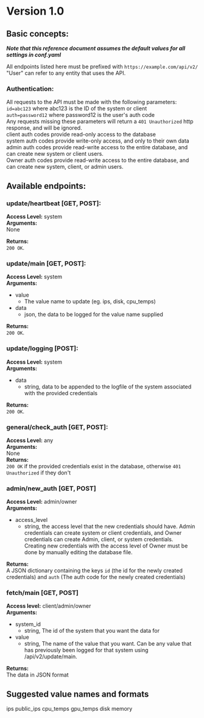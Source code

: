 # Version 1.0
## Basic concepts:
***Note that this reference document assumes the default values for all settings in conf.yaml***

All endpoints listed here must be prefixed with `https://example.com/api/v2/`  
"User" can refer to any entity that uses the API.


### Authentication:
All requests to the API must be made with the following parameters:  
`id=abc123` where abc123 is the ID of the system or client  
`auth=password12` where password12 is the user's auth code  
Any requests missing these parameters will return a `401 Unauthorized` http response, and will be ignored.  
client auth codes provide read-only access to the database  
system auth codes provide write-only access, and only to their own data  
admin auth codes provide read-write access to the entire database, and can create new system or client users.  
Owner auth codes provide read-write access to the entire database, and can create new system, client, or admin users.  

## Available endpoints:


### update/heartbeat [GET, POST]:
**Access Level:** system  
**Arguments:**  
None  

**Returns:**  
`200 OK`.


### update/main [GET, POST]:
**Access Level:** system  
**Arguments:**
- value
  - The value name to update (eg. ips, disk, cpu_temps)
- data
   - json, the data to be logged for the value name supplied

**Returns:**  
`200 OK`.


### update/logging [POST]:
**Access Level:** system  
**Arguments:**
- data
   - string, data to be appended to the logfile of the system associated with the provided credentials 

**Returns:**  
`200 OK`.  


### general/check_auth [GET, POST]:
**Access Level:** any  
**Arguments:**  
None  
**Returns:**  
`200 OK` if the provided credentials exist in the database, otherwise `401 Unauthorized` if they don't


### admin/new_auth [GET, POST]
**Access Level:** admin/owner  
**Arguments:**
- access_level
  - string, the access level that the new credentials should have. Admin credentials can create system or client credentials, and Owner credentials can create Admin, client, or system credentials.   
    Creating new credentials with the access level of Owner must be done by manually editing the database file.

**Returns:**  
A JSON dictionary containing the keys `id` (the id for the newly created credentials) and `auth` (The auth code for the newly created credentials)


### fetch/main [GET, POST]
**Access level:** client/admin/owner  
**Arguments:**  
- system_id  
  - string, The id of the system that you want the data for  
- value
  - string, The name of the value that you want. Can be any value that has previously been logged for that system using /api/v2/update/main.  

**Returns:**  
The data in JSON format


## Suggested value names and formats
ips public_ips cpu_temps gpu_temps disk memory
